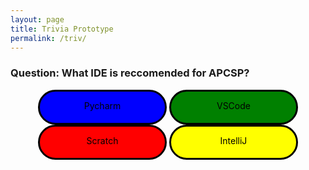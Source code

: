 ```yaml
---
layout: page
title: Trivia Prototype
permalink: /triv/
---
```


<style>
    .card{
        height: 50px;
        width: 200px;
        border-style: solid;
        border-color: black;
        display: inline-grid;
        justify-self: center;
        margin: auto;
        border-radius: 30px;
        text-align: center;
        color: black !important;
        justify-content: center;
    }
    #card1{
        background-color: blue !important;
        justify-content:center;
        text-align: center;
        color: black !important;
    }
    #card2{
        background-color: green !important;
        color: black;
    }
    #card3{
        background-color: red !important;
        color: black;
    }
    #card4{
        background-color: yellow !important;
        color: black;
    }
    .grid{
        display: block;
        grid-columns: 200px 200px;
        justify-self: center !important;
    }
</style>


### Question: What IDE is reccomended for APCSP?

<div class = grid id = grid1>
<div class = "card" id = "card1">
<p> Pycharm </p>
</div>

<div class = "card" id = "card2">
<p> VSCode </p>
</div>
</div>
<div class = grid id = grid2>

<div class = "card" id = "card3">
<p> Scratch </p>
</div>

<div class = "card" id = "card4">
<p> IntelliJ </p>
</div>

</div>
